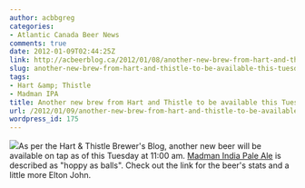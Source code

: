 ```yaml
---
author: acbbgreg
categories:
- Atlantic Canada Beer News
comments: true
date: 2012-01-09T02:44:25Z
link: http://acbeerblog.ca/2012/01/08/another-new-brew-from-hart-and-thistle-to-be-available-this-tuesday/
slug: another-new-brew-from-hart-and-thistle-to-be-available-this-tuesday
tags:
- Hart &amp; Thistle
- Madman IPA
title: Another new brew from Hart and Thistle to be available this Tuesday
url: /2012/01/09/another-new-brew-from-hart-and-thistle-to-be-available-this-tuesday/
wordpress_id: 175
---
```


[![](http://acbeerblog.ca/wp-content/uploads/2012/01/hartandthistle_logo4.jpg)](http://acbeerblog.ca/wp-content/uploads/2012/01/hartandthistle_logo4.jpg)As per the Hart & Thistle Brewer's Blog, another new beer will be available on tap as of this Tuesday at 11:00 am.  [Madman India Pale Ale](http://hartandthistle.blogspot.com/2012/01/madman-ipa.html) is described as "hoppy as balls".   Check out the link for the beer's stats and a little more Elton John.
